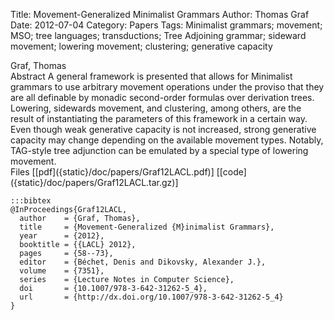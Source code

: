 Title: Movement-Generalized Minimalist Grammars
Author: Thomas Graf
Date: 2012-07-04
Category: Papers
Tags: Minimalist grammars; movement; MSO; tree languages; transductions; Tree Adjoining grammar; sideward movement; lowering movement; clustering; generative capacity

<div markdown class="authors">
Graf, Thomas
</div>

<div markdown class="abstract">
<span id="abstract-title">Abstract</span>
A general framework is presented that allows for Minimalist grammars to use arbitrary movement operations under the proviso that they are all definable by monadic second-order formulas over derivation trees.
Lowering, sidewards movement, and clustering, among others, are the result of instantiating the parameters of this framework in a certain way.
Even though weak generative capacity is not increased, strong generative capacity may change depending on the available movement types.
Notably, TAG-style tree adjunction can be emulated by a special type of lowering movement.
</div>

<div markdown class="files">
<span id="files-title">Files</span>
[[pdf]({static}/doc/papers/Graf12LACL.pdf)]
[[code]({static}/doc/papers/Graf12LACL.tar.gz)]
</div>

~~~
:::bibtex
@InProceedings{Graf12LACL,
  author	= {Graf, Thomas},
  title		= {Movement-Generalized {M}inimalist Grammars},
  year		= {2012},
  booktitle	= {{LACL} 2012},
  pages		= {58--73},
  editor	= {Béchet, Denis and Dikovsky, Alexander J.},
  volume	= {7351},
  series	= {Lecture Notes in Computer Science},
  doi       = {10.1007/978-3-642-31262-5_4},
  url       = {http://dx.doi.org/10.1007/978-3-642-31262-5_4}
}
~~~
